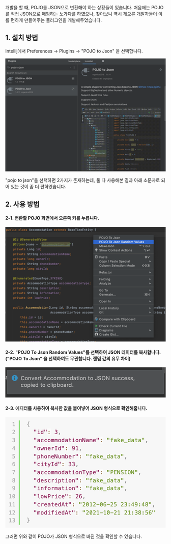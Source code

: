 개발을 할 때, POJO를 JSON으로 변환해야 하는 상황들이 있습니다.
처음에는 POJO를 직접 JSON으로 매핑하는 노가다를 하였으나, 찾아보니 역시 게으른 개발자들이 이를 편하게 만들어주는 플러그인을 개발해두었습니다.

## 1. 설치 방법

Intellij에서 Preferences -> Plugins -> "POJO to Json" 을 선택합니다.

![](image/1.png)

"pojo to json"을 선택하면 2가지가 존재하는데, 둘 다 사용해본 결과 아래 소문자로 되어 있는 것이 좀 더 편하였습니다.

## 2. 사용 방법

#### 2-1. 변환할 POJO 화면에서 오른쪽 키를 누릅니다.

![](image/2.png)

#### 2-2. "POJO To Json Random Values"를 선택하여 JSON 데이터를 복사합니다. ("POJO To Json" 을 선택하여도 무관합니다. 랜덤 값의 유무 차이)

![](image/3.png)

#### 2-3. 에디터를 사용하여 복사한 값을 붙여넣어 JSON 형식으로 확인해줍니다.

![](image/4.png)

그러면 위와 같이 POJO가 JSON 형식으로 바뀐 것을 확인할 수 있습니다.
